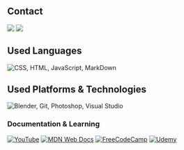 ## Contact

<p align="left">
    <a href="mailto:duaneluf31gmail.com" target="_blank"><img src="https://img.shields.io/badge/Gmail-D14836?style=for-the-badge&logo=gmail&logoColor=white"></a> <a href="https://www.instagram.com/_d3dg/" target="_blank"><img src="https://img.shields.io/badge/Instagram-%23E4405F.svg?style=for-the-badge&logo=Instagram&logoColor=white"></a>  
</p>  

## Used Languages

<img src="https://skillicons.dev/icons?i=css,html,js,md&theme=dark" title="CSS, HTML, JavaScript, MarkDown" alt="CSS, HTML, JavaScript, MarkDown">

## Used Platforms & Technologies

<img src="https://skillicons.dev/icons?i=blender,git,photoshop,vscode&theme=dark" title="Blender, Git, Photoshop, Visual Studio" alt="Blender, Git, Photoshop, Visual Studio">

### Documentation & Learning

<p>
    <a href="https://youtube.com" target="_blank"><img src="https://img.shields.io/badge/YouTube-%23FF0000.svg?style=for-the-badge&logo=YouTube&logoColor=white" title="YouTube" alt="YouTube"></a> 
    <a href="https://developer.mozilla.org/es/docs/Learn" target="_blank"><img src="https://img.shields.io/badge/MDN_Web_Docs-black?style=for-the-badge&logo=mdnwebdocs&logoColor=white" title="MDN Web Docs" alt="MDN Web Docs"></a>
    <a href="https://freecodecamp.org" target="_blank"><img src="https://img.shields.io/badge/Freecodecamp-%23123.svg?&style=for-the-badge&logo=freecodecamp&logoColor=whithe" title="FreeCodeCamp" alt="FreeCodeCamp"></a>
    <a href="https://udemy.com" target="_blank"><img src="https://img.shields.io/badge/Udemy-A435F0?style=for-the-badge&logo=Udemy&logoColor=white" title="Udemy" alt="Udemy"></a>
</p>